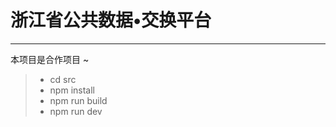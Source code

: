 # 浙江省公共数据•交换平台

------

本项目是合作项目 ~

> * cd src    
> * npm install    
> * npm run build    
> * npm run dev   

 